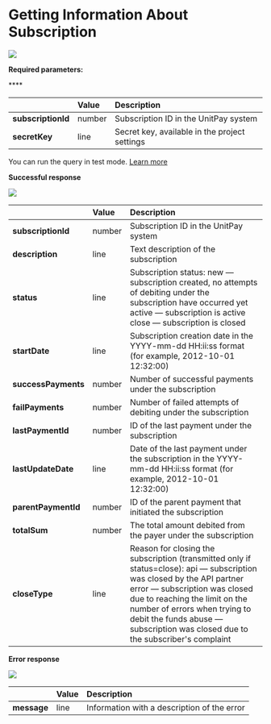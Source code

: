 # Getting Information About Subscription

![](../../.gitbook/assets/image%20%287%29.png)

**Required parameters:**

\*\*\*\*

|  | **Value** | **Description** |
| :--- | :--- | :--- |
| **subscriptionId** | number | Subscription ID in the UnitPay system |
| **secretKey** | line | Secret key, available in the project settings |

You can run the query in test mode. [Learn more](../../book-of-reference/test-api.md)

**Successful response**

![](../../.gitbook/assets/image%20%2833%29.png)

|  | **Value** | **Description** |
| :--- | :--- | :--- |
| **subscriptionId** | number | Subscription ID in the UnitPay system |
| **description** | line | Text description of the subscription |
| **status** | line | Subscription status:   new — subscription created, no attempts of debiting under the subscription have occurred yet   active — subscription is active   close — subscription is closed |
| **startDate** | line | Subscription creation date in the YYYY-mm-dd HH:ii:ss format \(for example, 2012-10-01 12:32:00\) |
| **successPayments** | number | Number of successful payments under the subscription |
| **failPayments** | number | Number of failed attempts of debiting under the subscription |
| **lastPaymentId** | number | ID of the last payment under the subscription |
| **lastUpdateDate** | line | Date of the last payment under the subscription in the YYYY-mm-dd HH:ii:ss format \(for example, 2012-10-01 12:32:00\) |
| **parentPaymentId** | number | ID of the parent payment that initiated the subscription |
| **totalSum** | number | The total amount debited from the payer under the subscription |
| **closeType** | line | Reason for closing the subscription \(transmitted only if status=close\):   api — subscription was closed by the API partner   error — subscription was closed due to reaching the limit on the number of errors when trying to debit the funds   abuse — subscription was closed due to the subscriber's complaint |

**Error response**

![](../../.gitbook/assets/image%20%282%29.png)

|  | **Value** | **Description** |
| :--- | :--- | :--- |
| **message** | line | Information with a description of the error |

